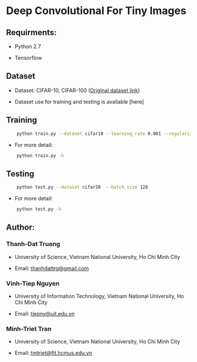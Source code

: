 # Deep Convolutional For Tiny Images

## Requirments:

+ Python 2.7

+ Tensorflow

## Dataset

+ Dataset: CIFAR-10, CIFAR-100 ([Original dataset link](https://www.cs.toronto.edu/~kriz/cifar.html))

+ Dataset use for training and testing is available [here]

## Training

```bash
    python train.py --dataset cifar10 --learning_rate 0.001 --regularization_rate 0.005 --batch_size 128 --num_epoch 100
```

+ For more detail:

```bash
    python train.py -h
```

## Testing

```bash
    python test.py --dataset cifar10  --batch_size 128
```

+ For more detail:

```bash
    python test.py -h
```


## Author:

### Thanh-Dat Truong

+ University of Science, Vietnam National University, Ho Chi Minh City

+ Email: thanhdattrg@gmail.com

### Vinh-Tiep Nguyen

+ University of Information Technology, Vietnam National University, Ho Chi Minh City

+ Email: tiepnv@uit.edu.vn

### Minh-Triet Tran

+ University of Science, Vietnam National University, Ho Chi Minh City

+ Email: tmtriet@fit.hcmus.edu.vn
